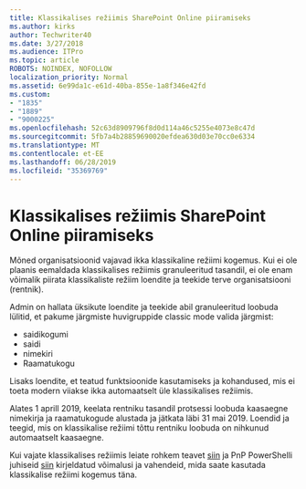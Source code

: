 ```yaml
---
title: Klassikalises režiimis SharePoint Online piiramiseks
ms.author: kirks
author: Techwriter40
ms.date: 3/27/2018
ms.audience: ITPro
ms.topic: article
ROBOTS: NOINDEX, NOFOLLOW
localization_priority: Normal
ms.assetid: 6e99da1c-e61d-40ba-855e-1a8f346e42fd
ms.custom:
- "1835"
- "1889"
- "9000225"
ms.openlocfilehash: 52c63d8909796f8d0d114a46c5255e4073e8c47d
ms.sourcegitcommit: 5fb7a4b28859690020efdea630d03e70cc0e6334
ms.translationtype: MT
ms.contentlocale: et-EE
ms.lasthandoff: 06/28/2019
ms.locfileid: "35369769"
---
```

# <a name="restrict-sharepoint-online-to-classic-mode"></a>Klassikalises režiimis SharePoint Online piiramiseks

Mõned organisatsioonid vajavad ikka klassikaline režiimi kogemus. Kui ei ole plaanis eemaldada klassikalises režiimis granuleeritud tasandil, ei ole enam võimalik piirata klassikaliste režiim loendite ja teekide terve organisatsiooni (rentnik).

Admin on hallata üksikute loendite ja teekide abil granuleeritud loobuda lülitid, et pakume järgmiste huvigruppide classic mode valida järgmist:

- saidikogumi
- saidi
- nimekiri
- Raamatukogu

Lisaks loendite, et teatud funktsioonide kasutamiseks ja kohandused, mis ei toeta modern viiakse ikka automaatselt üle klassikalises režiimis.

Alates 1 aprill 2019, keelata rentniku tasandil protsessi loobuda kaasaegne nimekirja ja raamatukogude alustada ja jätkata läbi 31 mai 2019.  Loendid ja teegid, mis on klassikalise režiimi tõttu rentniku loobuda on nihkunud automaatselt kaasaegne.

Kui vajate klassikalises režiimis leiate rohkem teavet [siin](https://techcommunity.microsoft.com/t5/Microsoft-SharePoint-Blog/Delivering-SharePoint-modern-experiences/ba-p/315023) ja PnP PowerShelli juhiseid [siin](https://docs.microsoft.com/sharepoint/dev/transform/modernize-userinterface-lists-and-libraries-optout) kirjeldatud võimalusi ja vahendeid, mida saate kasutada klassikalise režiimi kogemus täna.
